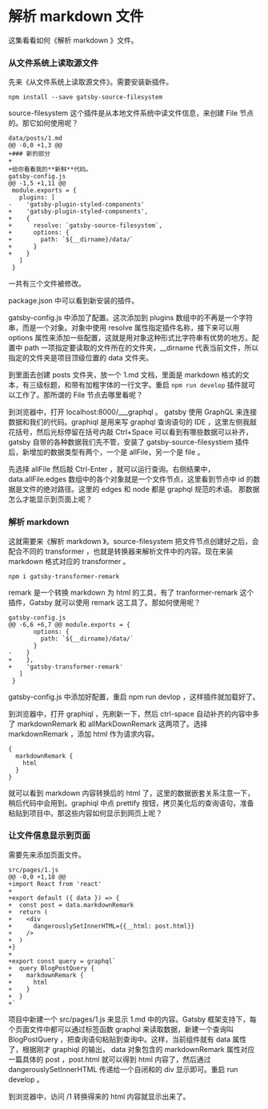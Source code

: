 # 解析 markdown 文件

这集看看如何《解析 markdown 》文件。

### 从文件系统上读取源文件

先来《从文件系统上读取源文件》。需要安装新插件。

```
npm install --save gatsby-source-filesystem
```

source-filesystem 这个插件是从本地文件系统中读文件信息，来创建 File 节点的。那它如何使用呢？

```
data/posts/1.md
@@ -0,0 +1,3 @@
+### 新的部分
+
+给你看看我的**新鲜**代码。
gatsby-config.js
@@ -1,5 +1,11 @@
 module.exports = {
   plugins: [
-    'gatsby-plugin-styled-components'
+    'gatsby-plugin-styled-components',
+    {
+      resolve: `gatsby-source-filesystem`,
+      options: {
+        path: `${__dirname}/data/`
+      }
+    }
   ]
 }
```


一共有三个文件被修改。

package.json 中可以看到新安装的插件。

gatsby-config.js 中添加了配置。这次添加到 plugins 数组中的不再是一个字符串，而是一个对象。对象中使用 resolve 属性指定插件名称，接下来可以用 options 属性来添加一些配置，这就是用对象这种形式比字符串有优势的地方。配置中 path 一项指定要读取的文件所在的文件夹，__dirname 代表当前文件，所以 指定的文件夹是项目顶级位置的 data 文件夹。

到里面去创建 posts 文件夹，放一个 1.md 文档，里面是 markdown 格式的文本，有三级标题，和带有加粗字体的一行文字。重启 `npm run develop` 插件就可以工作了。那所谓的 File 节点去哪里看呢？

到浏览器中，打开 localhost:8000/___graphql 。 gatsby 使用 GraphQL 来连接数据和我们的代码。graphiql 是用来写 graphql 查询语句的 IDE ，这里左侧我敲花括号，然后光标停留在括号内敲 Ctrl+Space 可以看到有哪些数据可以补齐，gatsby 自带的各种数据我们先不管，安装了 gatsby-source-filesystiem 插件后，新增加的数据类型有两个，一个是 allFile，另一个是 file 。

先选择 allFile 然后敲 Ctrl-Enter ，就可以运行查询。右侧结果中， data.allFile.edges 数组中的各个对象就是一个文件节点，这里看到节点中 id 的数据是文件的绝对路径。这里的 edges 和 node 都是 graphql 规范的术语。 那数据怎么才能显示到页面上呢？

### 解析 markdown

这就需要来《解析 markdown 》。source-filesystem 把文件节点创建好之后，会配合不同的 transformer ，也就是转换器来解析文件中的内容。现在来装 markdown 格式对应的 transformer 。

```
npm i gatsby-transformer-remark
```

remark 是一个转换 markdown 为 html 的工具，有了 tranformer-remark 这个插件，Gatsby 就可以使用 remark 这工具了。那如何使用呢？

```
gatsby-config.js
@@ -6,6 +6,7 @@ module.exports = {
       options: {
         path: `${__dirname}/data/`
       }
-    }
+    },
+    'gatsby-transformer-remark'
   ]
 }
```


gatsby-config.js 中添加好配置，重启 npm run devlop ，这样插件就加载好了。

到浏览器中，打开 graphiql ，先刷新一下，然后 ctrl-space 自动补齐的内容中多了 markdownRemark 和 allMarkDownRemark 这两项了。选择 markdownRemark ，添加 html 作为请求内容。

```
{
  markdownRemark {
    html
  }
}
```

就可以看到 markdown 内容转换后的 html 了，这里的数据嵌套关系注意一下，稍后代码中会用到。graphiql 中点 prettify 按钮，拷贝美化后的查询语句，准备粘贴到项目中。那这些内容如何显示到网页上呢？

### 让文件信息显示到页面

需要先来添加页面文件。

```
src/pages/1.js
@@ -0,0 +1,18 @@
+import React from 'react'
+
+export default ({ data }) => {
+  const post = data.markdownRemark
+  return (
+    <div
+      dangerouslySetInnerHTML={{__html: post.html}}
+    />
+  )
+}
+
+export const query = graphql`
+  query BlogPostQuery {
+    markdownRemark {
+      html
+    }
+  }
+`
```


项目中新建一个 src/pages/1.js 来显示 1.md 中的内容。Gatsby 框架支持下，每个页面文件中都可以通过标签函数 graphql 来读取数据，新建一个查询叫 BlogPostQuery ，把查询语句粘贴到查询中。这样，当前组件就有 data 属性了，根据刚才 graphiql 的输出， data 对象包含的 markdownRemark 属性对应一篇具体的 post ，post.html 就可以得到 html 内容了，然后通过 dangerouslySetInnerHTML 传递给一个自闭和的 div 显示即可。重启 run develop 。

到浏览器中，访问 /1 转换得来的 html 内容就显示出来了。
